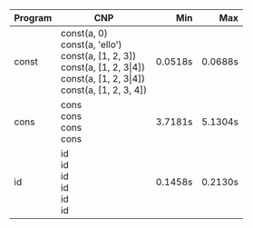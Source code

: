 Program | CNP | Min | Max
--- | --- | ---: | ---:
const | const(a, 0)<br/>const(a, 'ello')<br/>const(a, [1, 2, 3])<br/>const(a, [1, 2, 3\|4])<br/>const(a, [1, 2, 3\|4])<br/>const(a, [1, 2, 3, 4]) | 0.0518s | 0.0688s
cons | cons<br/>cons<br/>cons<br/>cons | 3.7181s | 5.1304s
id | id<br/>id<br/>id<br/>id<br/>id<br/>id | 0.1458s | 0.2130s
